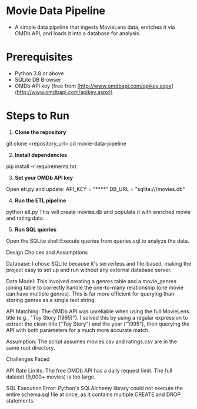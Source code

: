 #  Movie Data Pipeline

- A simple data pipeline that ingests MovieLens data, enriches it via OMDb API, and loads it into a database for analysis.

# Prerequisites

- Python 3.8 or above
- SQLite DB Browser
- OMDb API key (free from [http://www.omdbapi.com/apikey.aspx](http://www.omdbapi.com/apikey.aspx))


# Steps to Run

1. **Clone the repository**

git clone <repository_url>
cd movie-data-pipeline

2. **Install dependencies**

pip install -r requirements.txt

3. **Set your OMDb API key**

Open etl.py and update:
API_KEY = "****"
DB_URL = "sqlite:///movies.db"

4. **Run the ETL pipeline**

python etl.py
This will create movies.db and populate it with enriched movie and rating data.

5. **Run SQL queries**

Open the SQLite shell:Execute queries from queries.sql to analyze the data.

Design Choices and Assumptions

Database: I chose SQLite because it's serverless and file-based, making the project easy to set up and run without any external database server.

Data Model: This involved creating a genres table and a movie_genres joining table to correctly handle the one-to-many relationship (one movie can have multiple genres). This is far more efficient for querying than storing genres as a single text string.

API Matching: The OMDb API was unreliable when using the full MovieLens title (e.g., "Toy Story (1995)"). I solved this by using a regular expression to extract the clean title ("Toy Story") and the year ("1995"), then querying the API with both parameters for a much more accurate match.

Assumption: The script assumes movies.csv and ratings.csv are in the same root directory.

Challenges Faced

API Rate Limits: The free OMDb API has a daily request limit. The full dataset (9,000+ movies) is too large.

SQL Execution Error: Python's SQLAlchemy library could not execute the entire schema.sql file at once, as it contains multiple CREATE and DROP statements.
